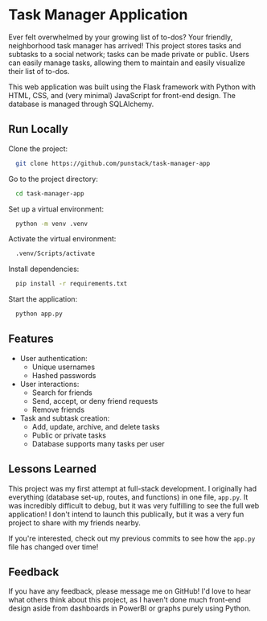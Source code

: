 # Task Manager Application

Ever felt overwhelmed by your growing list of to-dos? Your friendly, neighborhood task manager has arrived! This project stores tasks and subtasks to a social network; tasks can be made private or public. Users can easily manage tasks, allowing them to maintain and easily visualize their list of to-dos.

This web application was built using the Flask framework with Python with HTML, CSS, and (very minimal) JavaScript for front-end design. The database is managed through SQLAlchemy.

## Run Locally

Clone the project:

```bash
  git clone https://github.com/punstack/task-manager-app
```

Go to the project directory:

```bash
  cd task-manager-app
```

Set up a virtual environment:

```bash
  python -m venv .venv
```

Activate the virtual environment:

```bash
  .venv/Scripts/activate
```
Install dependencies:

```bash
  pip install -r requirements.txt
```

Start the application:

```bash
  python app.py
```

## Features

- User authentication:
    - Unique usernames
    - Hashed passwords
- User interactions:
    - Search for friends
    - Send, accept, or deny friend requests
    - Remove friends
- Task and subtask creation:
    - Add, update, archive, and delete tasks
    - Public or private tasks
    - Database supports many tasks per user
## Lessons Learned

This project was my first attempt at full-stack development. I originally had everything (database set-up, routes, and functions) in one file, `app.py`. It was incredibly difficult to debug, but it was very fulfilling to see the full web application! I don't intend to launch this publically, but it was a very fun project to share with my friends nearby.

If you're interested, check out my previous commits to see how the `app.py` file has changed over time!
## Feedback

If you have any feedback, please message me on GitHub! I'd love to hear what others think about this project, as I haven't done much front-end design aside from dashboards in PowerBI or graphs purely using Python.
